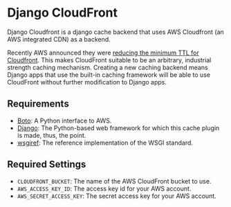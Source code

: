 Django CloudFront
=================

Django Cloudfront is a django cache backend that uses AWS Cloudfront (an AWS integrated CDN) as a backend.

Recently AWS announced they were [reducing the minimum TTL for Cloudfront](http://aws.amazon.com/about-aws/whats-new/2012/03/19/amazon-cloudfront-lowers-minimum-expiration-period/).  This makes CloudFront suitable to be an arbitrary, industrial strength caching mechanism.  Creating a new caching backend means Django apps that use the built-in caching framework will be able to use CloudFront without further modification to Django apps.

Requirements
------------
*	[Boto](https://github.com/boto/boto): A Python interface to AWS.
*	[Django](http://www.djangoproject.com): The Python-based web framework for which this cache plugin is made, thus, the point.
*	[wsgiref](http://pypi.python.org/pypi/wsgiref): The reference implementation of the WSGI standard.

Required Settings
-----------------

*	`CLOUDFRONT_BUCKET`: The name of the AWS CloudFront bucket to use.
*	`AWS_ACCESS_KEY_ID`: The access key id for your AWS account.
*	`AWS_SECRET_ACCESS_KEY`: The secret access key for your AWS account.
